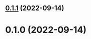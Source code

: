## [0.1.1](https://github.com/shotero/gen-model/compare/v0.1.0...v0.1.1) (2022-09-14)



# 0.1.0 (2022-09-14)



